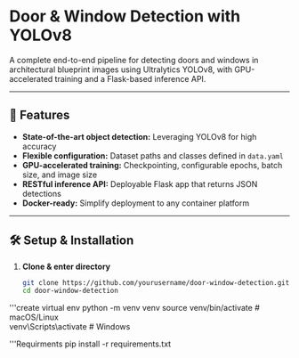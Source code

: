 # Door & Window Detection with YOLOv8

A complete end-to-end pipeline for detecting doors and windows in architectural blueprint images using Ultralytics YOLOv8, with GPU-accelerated training and a Flask-based inference API.

---

## 🔎 Features

- **State-of-the-art object detection:** Leveraging YOLOv8 for high accuracy  
- **Flexible configuration:** Dataset paths and classes defined in `data.yaml`  
- **GPU-accelerated training:** Checkpointing, configurable epochs, batch size, and image size  
- **RESTful inference API:** Deployable Flask app that returns JSON detections  
- **Docker-ready:** Simplify deployment to any container platform  

---
## 🛠️ Setup & Installation

1. **Clone & enter directory**  
   ```bash
   git clone https://github.com/yourusername/door-window-detection.git
   cd door-window-detection
'''create virtual env
   python -m venv venv
   source venv/bin/activate      # macOS/Linux  
   venv\Scripts\activate         # Windows

'''Requirments 
  pip install -r requirements.txt

